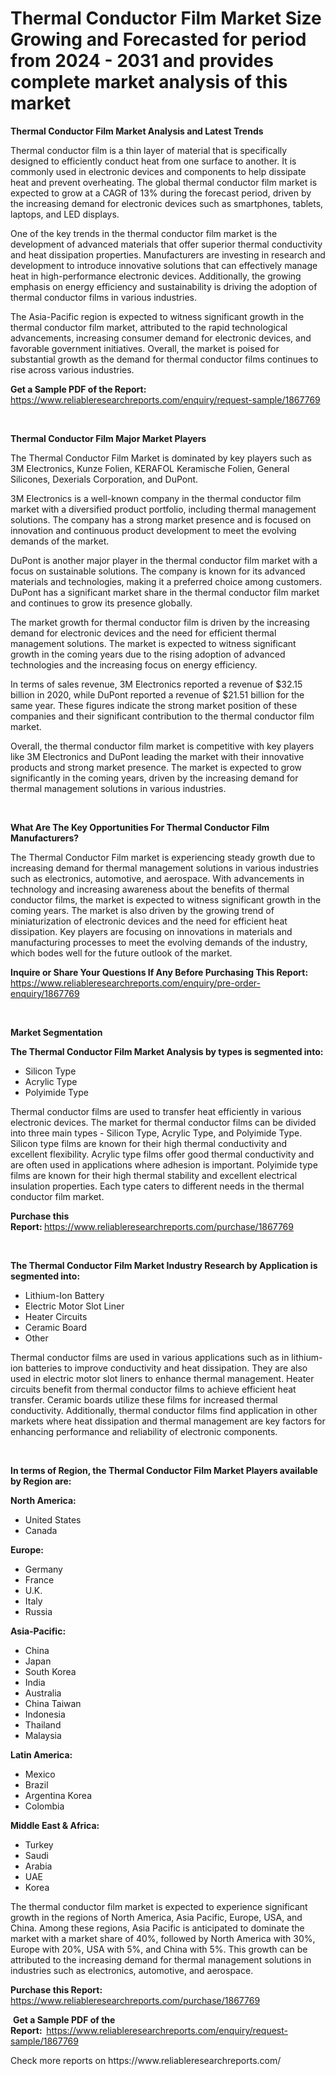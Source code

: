 <p><h1>Thermal Conductor Film Market Size Growing and Forecasted for period from 2024 - 2031 and provides complete market analysis of this market</h1></p><p><strong>Thermal Conductor Film Market Analysis and Latest Trends</strong></p>
<p><p>Thermal conductor film is a thin layer of material that is specifically designed to efficiently conduct heat from one surface to another. It is commonly used in electronic devices and components to help dissipate heat and prevent overheating. The global thermal conductor film market is expected to grow at a CAGR of 13% during the forecast period, driven by the increasing demand for electronic devices such as smartphones, tablets, laptops, and LED displays.</p><p>One of the key trends in the thermal conductor film market is the development of advanced materials that offer superior thermal conductivity and heat dissipation properties. Manufacturers are investing in research and development to introduce innovative solutions that can effectively manage heat in high-performance electronic devices. Additionally, the growing emphasis on energy efficiency and sustainability is driving the adoption of thermal conductor films in various industries.</p><p>The Asia-Pacific region is expected to witness significant growth in the thermal conductor film market, attributed to the rapid technological advancements, increasing consumer demand for electronic devices, and favorable government initiatives. Overall, the market is poised for substantial growth as the demand for thermal conductor films continues to rise across various industries.</p></p>
<p><strong>Get a Sample PDF of the Report:&nbsp;</strong> <a href="https://www.reliableresearchreports.com/enquiry/request-sample/1867769">https://www.reliableresearchreports.com/enquiry/request-sample/1867769</a></p>
<p>&nbsp;</p>
<p><strong>Thermal Conductor Film Major Market Players</strong></p>
<p><p>The Thermal Conductor Film Market is dominated by key players such as 3M Electronics, Kunze Folien, KERAFOL Keramische Folien, General Silicones, Dexerials Corporation, and DuPont. </p><p>3M Electronics is a well-known company in the thermal conductor film market with a diversified product portfolio, including thermal management solutions. The company has a strong market presence and is focused on innovation and continuous product development to meet the evolving demands of the market. </p><p>DuPont is another major player in the thermal conductor film market with a focus on sustainable solutions. The company is known for its advanced materials and technologies, making it a preferred choice among customers. DuPont has a significant market share in the thermal conductor film market and continues to grow its presence globally.</p><p>The market growth for thermal conductor film is driven by the increasing demand for electronic devices and the need for efficient thermal management solutions. The market is expected to witness significant growth in the coming years due to the rising adoption of advanced technologies and the increasing focus on energy efficiency.</p><p>In terms of sales revenue, 3M Electronics reported a revenue of $32.15 billion in 2020, while DuPont reported a revenue of $21.51 billion for the same year. These figures indicate the strong market position of these companies and their significant contribution to the thermal conductor film market.</p><p>Overall, the thermal conductor film market is competitive with key players like 3M Electronics and DuPont leading the market with their innovative products and strong market presence. The market is expected to grow significantly in the coming years, driven by the increasing demand for thermal management solutions in various industries.</p></p>
<p>&nbsp;</p>
<p><strong>What Are The Key Opportunities For Thermal Conductor Film Manufacturers?</strong></p>
<p><p>The Thermal Conductor Film market is experiencing steady growth due to increasing demand for thermal management solutions in various industries such as electronics, automotive, and aerospace. With advancements in technology and increasing awareness about the benefits of thermal conductor films, the market is expected to witness significant growth in the coming years. The market is also driven by the growing trend of miniaturization of electronic devices and the need for efficient heat dissipation. Key players are focusing on innovations in materials and manufacturing processes to meet the evolving demands of the industry, which bodes well for the future outlook of the market.</p></p>
<p><strong>Inquire or Share Your Questions If Any Before Purchasing This Report:</strong> <a href="https://www.reliableresearchreports.com/enquiry/pre-order-enquiry/1867769">https://www.reliableresearchreports.com/enquiry/pre-order-enquiry/1867769</a></p>
<p>&nbsp;</p>
<p><strong>Market Segmentation</strong></p>
<p><strong>The Thermal Conductor Film Market Analysis by types is segmented into:</strong></p>
<p><ul><li>Silicon Type</li><li>Acrylic Type</li><li>Polyimide Type</li></ul></p>
<p><p>Thermal conductor films are used to transfer heat efficiently in various electronic devices. The market for thermal conductor films can be divided into three main types - Silicon Type, Acrylic Type, and Polyimide Type. Silicon type films are known for their high thermal conductivity and excellent flexibility. Acrylic type films offer good thermal conductivity and are often used in applications where adhesion is important. Polyimide type films are known for their high thermal stability and excellent electrical insulation properties. Each type caters to different needs in the thermal conductor film market.</p></p>
<p><strong>Purchase this Report:&nbsp;</strong><a href="https://www.reliableresearchreports.com/purchase/1867769">https://www.reliableresearchreports.com/purchase/1867769</a></p>
<p>&nbsp;</p>
<p><strong>The Thermal Conductor Film Market Industry Research by Application is segmented into:</strong></p>
<p><ul><li>Lithium-Ion Battery</li><li>Electric Motor Slot Liner</li><li>Heater Circuits</li><li>Ceramic Board</li><li>Other</li></ul></p>
<p><p>Thermal conductor films are used in various applications such as in lithium-ion batteries to improve conductivity and heat dissipation. They are also used in electric motor slot liners to enhance thermal management. Heater circuits benefit from thermal conductor films to achieve efficient heat transfer. Ceramic boards utilize these films for increased thermal conductivity. Additionally, thermal conductor films find application in other markets where heat dissipation and thermal management are key factors for enhancing performance and reliability of electronic components.</p></p>
<p>&nbsp;</p>
<p><strong>In terms of Region, the Thermal Conductor Film Market Players available by Region are:</strong></p>
<p>
    <p> <strong> North America: </strong>
        <ul>
            <li>United States</li>
            <li>Canada</li>
        </ul>
        </p> 
    <p> <strong> Europe: </strong>
        <ul>
            <li>Germany</li>
            <li>France</li>
            <li>U.K.</li>
            <li>Italy</li>
            <li>Russia</li>
        </ul>
        </p> 
    <p> <strong> Asia-Pacific: </strong>
        <ul>
            <li>China</li>
            <li>Japan</li>
            <li>South Korea</li>
            <li>India</li>
            <li>Australia</li>
            <li>China Taiwan</li>
            <li>Indonesia</li>
            <li>Thailand</li>
            <li>Malaysia</li>
        </ul>
        </p> 
    <p> <strong> Latin America: </strong>
        <ul>
            <li>Mexico</li>
            <li>Brazil</li>
            <li>Argentina Korea</li>
            <li>Colombia</li>
        </ul>
        </p> 
    <p> <strong> Middle East & Africa: </strong>
        <ul>
            <li>Turkey</li>
            <li>Saudi</li>
            <li>Arabia</li>
            <li>UAE</li>
            <li>Korea</li>
        </ul>
    </p>
    </p>
<p><p>The thermal conductor film market is expected to experience significant growth in the regions of North America, Asia Pacific, Europe, USA, and China. Among these regions, Asia Pacific is anticipated to dominate the market with a market share of 40%, followed by North America with 30%, Europe with 20%, USA with 5%, and China with 5%. This growth can be attributed to the increasing demand for thermal management solutions in industries such as electronics, automotive, and aerospace.</p></p>
<p><strong>Purchase this Report: </strong><a href="https://www.reliableresearchreports.com/purchase/1867769">https://www.reliableresearchreports.com/purchase/1867769</a></p>
<p>&nbsp;<strong>Get a Sample PDF of the Report:&nbsp;&nbsp;</strong><a href="https://www.reliableresearchreports.com/enquiry/request-sample/1867769">https://www.reliableresearchreports.com/enquiry/request-sample/1867769</a></p>
<p><strong></strong></p>
<p>Check more reports on https://www.reliableresearchreports.com/</p>